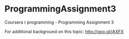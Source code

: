 ProgrammingAssignment3
======================

Coursera r programming - Programming Assignment 3

For additional background on this topic: http://goo.gl/jAXFX


